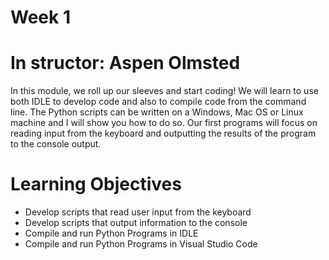 # Week 1

# In structor: Aspen Olmsted

In this module, we roll up our sleeves and start coding! We will learn to use both IDLE to develop code and also to compile code from the command line. The Python scripts can be written on a Windows, Mac OS or Linux machine and I will show you how to do so. Our first programs will focus on reading input from the keyboard and outputting the results of the program to the console output.

# Learning Objectives
* Develop scripts that read user input from the keyboard
* Develop scripts that output information to the console
* Compile and run Python Programs in IDLE
* Compile and run Python Programs in Visual Studio Code
